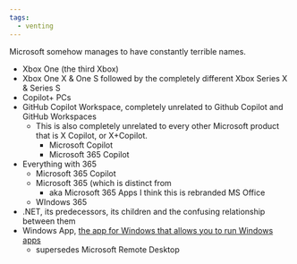 ```yaml
---
tags:
  - venting
---
```

Microsoft somehow manages to have constantly terrible names.

- Xbox One (the third Xbox)
- Xbox One X & One S followed by the completely different Xbox Series X & Series S
- Copilot+ PCs
- GitHub Copilot Workspace, completely unrelated to Github Copilot and GitHub Workspaces
	- This is also completely unrelated to every other Microsoft product that is X Copilot, or X+Copilot.
		- Microsoft Copilot
		- Microsoft 365 Copilot
- Everything with 365
	- Microsoft 365 Copilot
	- Microsoft 365 (which is distinct from  
		- aka Microsoft 365 Apps I think this is rebranded MS Office
	- WIndows 365
- .NET, its predecessors, its children and the confusing relationship between them
- Windows App, [the app for Windows that allows you to run Windows apps](https://arstechnica.com/gadgets/2024/09/microsoft-releases-a-new-windows-app-called-windows-app-for-running-windows-apps/?utm_brand=arstechnica&utm_social-type=owned&utm_source=mastodon&utm_medium=social) 
	- supersedes Microsoft Remote Desktop